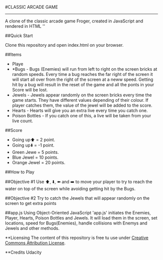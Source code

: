 #CLASSIC ARCADE GAME

*****

A clone of the classic arcade game Froger, created in JavaScript and rendered in HTML '<canvas>'

##Quick Start

Clone this repository and open index.html on your browser.

##Items

+ Playe
+ *Bugs - Bugs (Enemies) will run from left to right on the screen bricks at random speeds. Every time a bug reaches the far right of the screen it will start all over from the right of the screen at a neww speed. Getting hit by a bug will result in the reset of the game and all the ponts in your Score will be lost.
+ Jewels - Jewels appear randomly on the screen bricks every time the game starts. They have different values depending of their colour. If player catches them, the value of the jewel will be added to the score.
+ Hearts - Hearts will give you an extra live every time you catch one.
+ Poison Bottles - If you catch one of this, a live will be taken from your live count.

##Score

+ Going up:arrow_up: = 2 point.
+ Going up:arrow_down: = -1 point.
+ Green Jewe = 5 points.
+ Blue Jewel = 10 points.
+ Orange Jewel = 20 points.

##How to Play

##Objective #1
Use :arrow_up:, :arrow_down:, :arrow_left: and :arrow_right: to move your player to try to reach the water on top of the screen while avoiding getting hit by the Bugs.

##Objective #2
Try to catch the Jewels that will appear randomly on the screen to get extra points

##app.js
Using Object-Oriented JavaScript 'app.js' initiates the Enemies, Player, Hearts, Poison Bottles and Jewels. It will load them in the screen, set locations, speed for Bugs(Enemies), handle collisions with Enemys and Jewels and other methods.

**Licensing
The content of this repository is free tu use under [Creative Commons Attribution License](http://creativecommons.org/licenses/by/3.0/us/).

**Credits
Udacity

